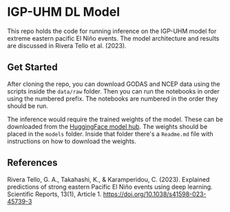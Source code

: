 # IGP-UHM DL Model

This repo holds the code for running inference on the IGP-UHM model for extreme eastern pacific El Niño events. The model architecture and results are discussed in  Rivera Tello et al. (2023).

## Get Started

After cloning the repo, you can download GODAS and NCEP data using the scripts inside the `data/raw` folder. Then you can run the notebooks in order using the numbered prefix. The notebooks are numbered in the order they should be run.

The inference would require the trained weights of the model. These can be downloaded from the [HuggingFace model hub](https://huggingface.co/GRiveraTello/IGP-UHM-v1.0). The weights should be placed in the `models` folder. Inside that folder there's a `Readme.md` file with instructions on how to download the weights.

## References

Rivera Tello, G. A., Takahashi, K., & Karamperidou, C. (2023). Explained predictions of strong eastern Pacific El Niño events using deep learning. Scientific Reports, 13(1), Article 1. https://doi.org/10.1038/s41598-023-45739-3

